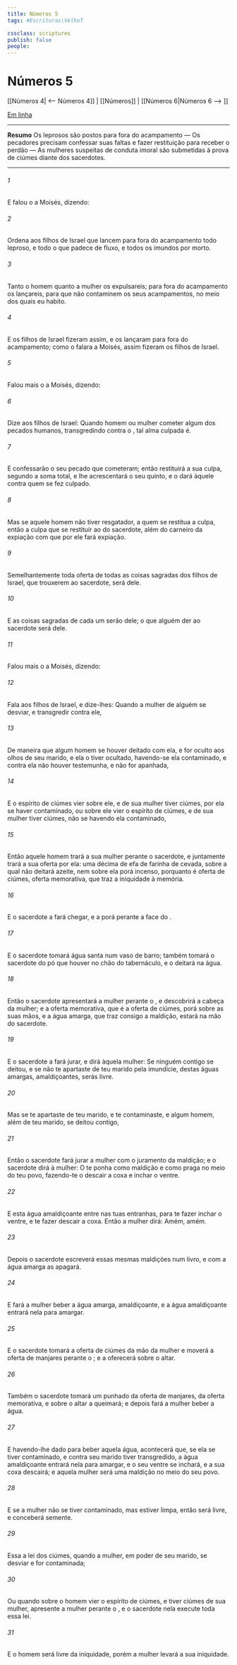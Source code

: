 ```yaml
---
title: Números 5
tags: #Escrituras\VelhoT

cssclass: scriptures
publish: false
people:
---
```


# Números 5
[[Números 4| <-- Números 4]] | [[Números]] | [[Números 6|Números 6 --> ]]

[Em linha](https://churchofjesuschrist.org/study/scriptures/ot/num/5?lang=por)

---
__Resumo__
Os leprosos são postos para fora do acampamento — Os pecadores precisam confessar suas faltas e fazer restituição para receber o perdão — As mulheres suspeitas de conduta imoral são submetidas à prova de ciúmes diante dos sacerdotes.

---
###### 1 
E falou o  a Moisés, dizendo:

###### 2 
Ordena aos filhos de Israel que lancem para fora do acampamento todo leproso, e todo o que padece de fluxo, e todos os imundos por  morto.

###### 3 
Tanto o homem quanto a mulher os expulsareis; para fora do acampamento os lançareis, para que não contaminem os seus acampamentos, no meio dos quais eu habito.

###### 4 
E os filhos de Israel fizeram assim, e os lançaram para fora do acampamento; como o  falara a Moisés, assim fizeram os filhos de Israel.

###### 5 
Falou mais o  a Moisés, dizendo:

###### 6 
Dize aos filhos de Israel: Quando homem ou mulher cometer algum dos pecados humanos, transgredindo contra o , tal alma culpada é.

###### 7 
E confessarão o seu pecado que cometeram; então restituirá a sua culpa, segundo a soma total, e lhe acrescentará o seu quinto, e o dará àquele contra quem se fez culpado.

###### 8 
Mas se aquele homem não tiver resgatador, a quem se restitua a culpa, então a culpa que se restituir ao   do sacerdote, além do carneiro da expiação com que por ele fará expiação.

###### 9 
Semelhantemente toda oferta de todas as coisas sagradas dos filhos de Israel, que trouxerem ao sacerdote, será dele.

###### 10 
E as coisas sagradas de cada um serão dele; o que alguém der ao sacerdote será dele.

###### 11 
Falou mais o  a Moisés, dizendo:

###### 12 
Fala aos filhos de Israel, e dize-lhes: Quando a mulher de alguém se desviar, e transgredir contra ele,

###### 13 
De maneira que algum homem se houver deitado com ela, e for oculto aos olhos de seu marido, e ela o tiver ocultado, havendo-se ela contaminado, e contra ela não houver testemunha, e  não for apanhada,

###### 14 
E o espírito de ciúmes vier sobre ele, e de sua mulher tiver ciúmes, por ela se haver contaminado, ou sobre ele vier o espírito de ciúmes, e de sua mulher tiver ciúmes, não se havendo ela contaminado,

###### 15 
Então aquele homem trará a sua mulher perante o sacerdote, e juntamente trará a sua oferta por ela: uma décima de efa de farinha de cevada, sobre a qual não deitará azeite, nem sobre ela porá incenso, porquanto é oferta de ciúmes, oferta memorativa, que traz a iniquidade à memória.

###### 16 
E o sacerdote a fará chegar, e a porá perante a face do .

###### 17 
E o sacerdote tomará água santa num vaso de barro; também tomará o sacerdote do pó que houver no chão do tabernáculo, e o deitará na água.

###### 18 
Então o sacerdote apresentará a mulher perante o , e descobrirá a cabeça da mulher; e a oferta memorativa, que é a oferta de ciúmes, porá sobre as suas mãos, e a água amarga, que traz consigo a maldição, estará na mão do sacerdote.

###### 19 
E o sacerdote a fará jurar, e dirá àquela mulher: Se ninguém contigo se deitou, e se não te apartaste de teu marido pela imundície, destas águas amargas, amaldiçoantes, serás livre.

###### 20 
Mas se te apartaste de teu marido, e te contaminaste, e algum homem, além de teu marido, se deitou contigo,

###### 21 
Então o sacerdote fará jurar a mulher com o juramento da maldição; e o sacerdote dirá à mulher: O  te ponha como maldição e como praga no meio do teu povo, fazendo-te o  descair a coxa e inchar o ventre.

###### 22 
E esta água amaldiçoante entre nas tuas entranhas, para te fazer inchar o ventre, e te fazer descair a coxa. Então a mulher dirá: Amém, amém.

###### 23 
Depois o sacerdote escreverá essas mesmas maldições num livro, e com a água amarga as apagará.

###### 24 
E fará a mulher beber a água amarga, amaldiçoante, e a água amaldiçoante entrará nela para amargar.

###### 25 
E o sacerdote tomará a oferta de ciúmes da mão da mulher e moverá a oferta de manjares perante o ; e a oferecerá sobre o altar.

###### 26 
Também o sacerdote tomará um punhado da oferta de manjares, da oferta memorativa, e sobre o altar a queimará; e depois fará a mulher beber a água.

###### 27 
E havendo-lhe dado para beber aquela água, acontecerá que, se ela se tiver contaminado, e contra seu marido tiver transgredido, a água amaldiçoante entrará nela para amargar, e o seu ventre se inchará, e a sua coxa descairá; e aquela mulher será uma maldição no meio do seu povo.

###### 28 
E se a mulher não se tiver contaminado, mas estiver limpa, então será livre, e conceberá semente.

###### 29 
Essa  a lei dos ciúmes, quando a mulher, em poder de seu marido, se desviar e for contaminada;

###### 30 
Ou quando sobre o homem vier o espírito de ciúmes, e tiver ciúmes de sua mulher, apresente a mulher perante o , e o sacerdote nela execute toda essa lei.

###### 31 
E o homem será livre da iniquidade, porém a mulher levará a sua iniquidade.

